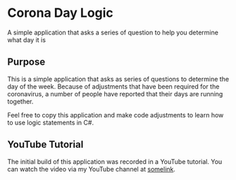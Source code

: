# Corona Day Logic 

A simple application that asks a series of question to help you determine what day it is

## Purpose 

This is a simple application that asks as series of questions to determine the day 
of the week. Because of adjustments that have been required for the coronavirus, 
a number of people have reported that their days are running together. 

Feel free to copy this application and make code adjustments to learn how to use 
logic statements in C#. 

## YouTube Tutorial 

The initial build of this application was recorded in a YouTube tutorial. You can 
watch the video via my YouTube channel at [somelink](#).
